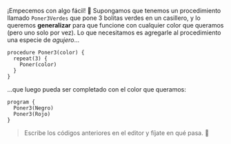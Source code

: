 ¡Empecemos con algo fácil! :raised_hands: Supongamos que tenemos un procedimiento llamado `Poner3Verdes` que pone 3 bolitas verdes en un casillero, y lo queremos **generalizar** para que funcione con cualquier color que queramos (pero uno solo por vez). Lo que necesitamos es agregarle al procedimiento una especie de _agujero_...

```gobstones
procedure Poner3(color) {
  repeat(3) {
    Poner(color)
  }
}
```

...que luego pueda ser completado con el color que queramos:

```gobstones
program {
  Poner3(Negro)
  Poner3(Rojo)
}
```

> Escribe los códigos anteriores en el editor y fíjate en qué pasa. :eyes:

